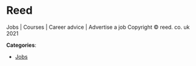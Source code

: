 # Reed


Jobs | Courses | Career advice | Advertise a job Copyright © reed. co. uk 2021



**Categories**:

- [Jobs](https://github.com/apis-list/apis-list#jobs)



